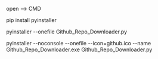 open --> CMD

pip install pyinstaller

pyinstaller --onefile Github_Repo_Downloader.py

pyinstaller --noconsole --onefile --icon=github.ico --name Github_Repo_Downloader.exe Github_Repo_Downloader.py
